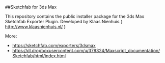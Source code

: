 ##Sketchfab for 3ds Max

This repository contains the public installer package for the 3ds Max Sketchfab Exporter Plugin. Developed by Klaas Nienhuis ( http://www.klaasnienhuis.nl/ )

More:
- https://sketchfab.com/exporters/3dsmax
- https://dl.dropboxusercontent.com/u/378324/Maxscript_documentation/Sketchfab/html/index.html